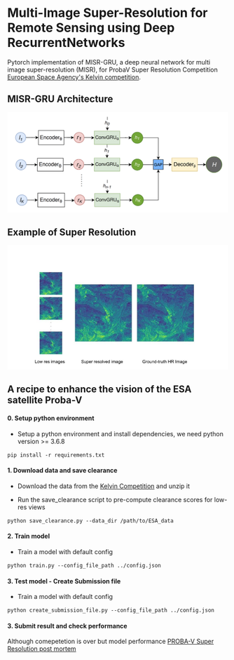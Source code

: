 # Multi-Image Super-Resolution for Remote Sensing using Deep RecurrentNetworks

Pytorch implementation of MISR-GRU, a deep neural network for multi image super-resolution (MISR), for ProbaV Super Resolution Competition [European Space Agency's Kelvin competition](https://kelvins.esa.int/proba-v-super-resolution/home/).

## MISR-GRU Architecture


![alt HRNet in action 1](resources/MISR-GRU_architecture.png)

## Example of Super Resolution
![alt HRNet in action 2](resources/example.jpg)


## A recipe to enhance the vision of the ESA satellite Proba-V



#### 0. Setup python environment
- Setup a python environment and install dependencies, we need python version >= 3.6.8

```
pip install -r requirements.txt
```

#### 1. Download data and save clearance

- Download the data from the [Kelvin Competition](https://kelvins.esa.int/proba-v-super-resolution/data/) and unzip it

- Run the save_clearance script to pre-compute clearance scores for low-res views 

```
python save_clearance.py --data_dir /path/to/ESA_data
```  

#### 2. Train model

- Train a model with default config

```
python train.py --config_file_path ../config.json
```

#### 3. Test model - Create Submission file

- Train a model with default config

```
python create_submission_file.py --config_file_path ../config.json
```

#### 3. Submit result and check performance

Although comepetetion is over but model performance [PROBA-V Super Resolution post mortem](https://kelvins.esa.int/proba-v-super-resolution-post-mortem/)